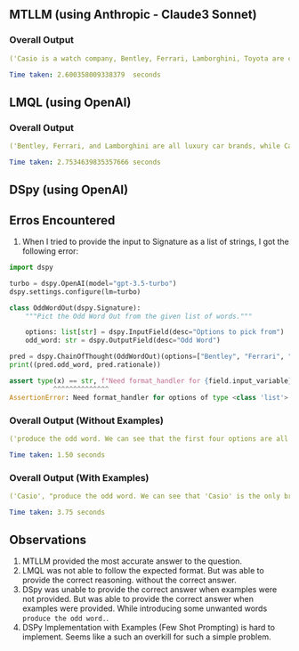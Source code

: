 ## MTLLM (using Anthropic - Claude3 Sonnet)
### Overall Output
```yaml
('Casio is a watch company, Bentley, Ferrari, Lamborghini, Toyota are car companies.', 'Casio')
```
```yaml
Time taken: 2.600358009338379  seconds
```

## LMQL (using OpenAI)
### Overall Output
```yaml
('Bentley, Ferrari, and Lamborghini are all luxury car brands, while Casio and Toyota are not. So the odd one out is Casio.', '')
```

```yaml
Time taken: 2.7534639835357666 seconds
```

## DSpy (using OpenAI)

## Erros Encountered
1. When I tried to provide the input to Signature as a list of strings, I got the following error:
```python
import dspy

turbo = dspy.OpenAI(model="gpt-3.5-turbo")
dspy.settings.configure(lm=turbo)

class OddWordOut(dspy.Signature):
    """Pict the Odd Word Out from the given list of words."""

    options: list[str] = dspy.InputField(desc="Options to pick from")
    odd_word: str = dspy.OutputField(desc="Odd Word")

pred = dspy.ChainOfThought(OddWordOut)(options=["Bentley", "Ferrari", "Lamborghini", "Casio", "Toyota"])
print((pred.odd_word, pred.rationale))
``` 
```python
assert type(x) == str, f"Need format_handler for {field.input_variable} of type {type(x)}"
           ^^^^^^^^^^^^^^
AssertionError: Need format_handler for options of type <class 'list'>
```
### Overall Output (Without Examples)
```yaml
('produce the odd word. We can see that the first four options are all luxury car brands, while Toyota is a mainstream car brand.', 'Toyota')
```

```yaml
Time taken: 1.50 seconds
```

### Overall Output (With Examples)
```yaml
('Casio', "produce the odd word. We can see that 'Casio' is the only brand that is not a luxury car brand.")
```

```yaml
Time taken: 3.75 seconds
```

## Observations
1. MTLLM provided the most accurate answer to the question.
2. LMQL was not able to follow the expected format. But was able to provide the correct reasoning. without the correct answer.
3. DSpy was unable to provide the correct answer when examples were not provided. But was able to provide the correct answer when examples were provided. While introducing some unwanted words `produce the odd word.`.
4. DSPy Implementation with Examples (Few Shot Prompting) is hard to implement. Seems like a such an overkill for such a simple problem.